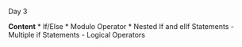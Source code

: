 Day 3

**Content**
        * If/Else
        * Modulo Operator
        * Nested If and elIf Statements
        - Multiple if Statements
        - Logical Operators
